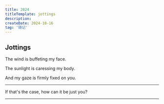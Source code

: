 ```yaml
---
title: 2024
titleTemplate: jottings
description: 
createDate: 2024-10-16
tag: '随记'
---
```


## Jottings

The wind is buffeting my face.     

The sunlight is caressing my body.    

And my gaze is firmly fixed on you.   

-------

If that's the case, how can it be just you?

-------
